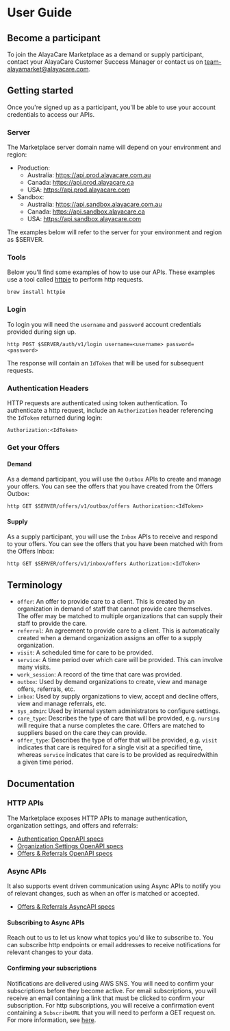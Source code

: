# User Guide

## Become a participant 

To join the AlayaCare Marketplace as a demand or supply participant, 
contact your AlayaCare Customer Success Manager or contact us on 
[team-alayamarket@alayacare.com](mailto:team-alayamarket@alayacare.com). 

## Getting started 

Once you're signed up as a participant, you'll be able to use your 
account credentials to access our APIs. 

### Server
The Marketplace server domain name will depend on your 
environment and region:
* Production:
  * Australia: https://api.prod.alayacare.com.au
  * Canada: https://api.prod.alayacare.ca
  * USA: https://api.prod.alayacare.com
* Sandbox:
  * Australia: https://api.sandbox.alayacare.com.au
  * Canada: https://api.sandbox.alayacare.ca
  * USA: https://api.sandbox.alayacare.com

The examples below will refer to the server for your 
environment and region as $SERVER. 

### Tools
Below you'll find some examples of how to use our APIs. 
These examples use a tool called [httpie](https://httpie.io/) 
to perform http requests. 
```shell
brew install httpie
```

### Login
To login you will need the `username` and `password` account credentials 
provided during sign up. 

```shell
http POST $SERVER/auth/v1/login username=<username> password=<password>
```

The response will contain an `IdToken` that will be used for subsequent requests. 

### Authentication Headers

HTTP requests are authenticated using token authentication. 
To authenticate a http request, include an `Authorization` header referencing the 
`IdToken` returned during login: 
```shell
Authorization:<IdToken>
```

### Get your Offers 

#### Demand 
As a demand participant, you will use the `Outbox` APIs to create and manage your offers. 
You can see the offers that you have created from the Offers Outbox: 

```shell
http GET $SERVER/offers/v1/outbox/offers Authorization:<IdToken>
```

#### Supply 
As a supply participant, you will use the `Inbox` APIs to receive and respond to your offers. 
You can see the offers that you have been matched with 
from the Offers Inbox: 

```shell
http GET $SERVER/offers/v1/inbox/offers Authorization:<IdToken>
```

## Terminology
  * `offer`: An offer to provide care to a client. This is created by an organization in demand of staff that cannot provide care themselves. The offer may be matched to multiple organizations that can supply their staff to provide the care. 
  * `referral`: An agreement to provide care to a client. This is automatically created when a demand organization assigns an offer to a supply organization. 
  * `visit`: A scheduled time for care to be provided. 
  * `service`: A time period over which care will be provided. This can involve many visits. 
  * `work_session`: A record of the time that care was provided.
  * `outbox`: Used by demand organizations to create, view and manage offers, referrals, etc.
  * `inbox`: Used by supply organizations to view, accept and decline offers, view and manage referrals, etc.
  * `sys_admin`: Used by internal system administrators to configure settings. 
  * `care_type`: Describes the type of care that will be provided, e.g. `nursing` will require that a nurse completes the care. Offers are matched to suppliers based on the care they can provide. 
  * `offer_type`: Describes the type of offer that will be provided, e.g. `visit` indicates that care is required for a single visit at a specified time, whereas `service` indicates that care is to be provided as requiredwithin a given time period.

## Documentation 

### HTTP APIs
The Marketplace exposes HTTP APIs to manage authentication, organization settings, 
and offers and referrals: 
* [Authentication OpenAPI specs](../auth/openapi.auth) 
* [Organization Settings OpenAPI specs](../organizations/openapi.organizations)
* [Offers & Referrals OpenAPI specs](../offers/openapi.offers)

### Async APIs
It also supports event driven communication using Async APIs to notify you 
of relevant changes, such as when an offer is matched or accepted.
* [Offers & Referrals AsyncAPI specs](../offers/asyncapi.external.offers)

#### Subscribing to Async APIs
Reach out to us to let us know what topics you'd like to subscribe to. 
You can subscribe http endpoints or email addresses to receive notifications 
for relevant changes to your data. 

#### Confirming your subscriptions 
Notifications are delivered using AWS SNS. 
You will need to confirm your subscriptions before they become active. 
For email subscriptions, you will receive an email containing a link 
that must be clicked to confirm your subscription. 
For http subscriptions, you will receive a confirmation event 
containing a `SubscribeURL` that you will need to perform a GET request on. 
For more information, see [here](https://docs.aws.amazon.com/sns/latest/dg/SendMessageToHttp.prepare.html).  

